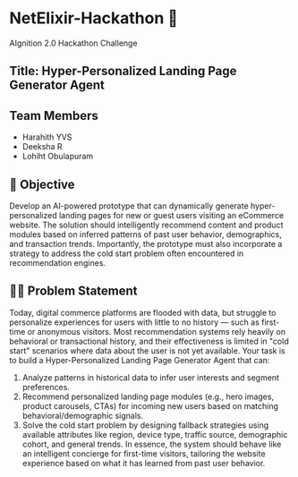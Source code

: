 # NetElixir-Hackathon 👾
AIgnition 2.0 Hackathon Challenge

## Title: Hyper-Personalized Landing Page Generator Agent
## Team Members
- Harahith YVS
- Deeksha R
- Lohiht Obulapuram
  
## 🌟 Objective
Develop an AI-powered prototype that can dynamically generate hyper-personalized landing
pages for new or guest users visiting an eCommerce website. The solution should intelligently
recommend content and product modules based on inferred patterns of past user behavior,
demographics, and transaction trends. Importantly, the prototype must also incorporate a
strategy to address the cold start problem often encountered in recommendation engines.

## ✍🏻 Problem Statement
Today, digital commerce platforms are flooded with data, but struggle to personalize
experiences for users with little to no history — such as first-time or anonymous visitors. Most
recommendation systems rely heavily on behavioral or transactional history, and their
effectiveness is limited in "cold start" scenarios where data about the user is not yet available.
Your task is to build a Hyper-Personalized Landing Page Generator Agent that can:
1. Analyze patterns in historical data to infer user interests and segment preferences.
2. Recommend personalized landing page modules (e.g., hero images, product
carousels, CTAs) for incoming new users based on matching behavioral/demographic
signals.
3. Solve the cold start problem by designing fallback strategies using available attributes
like region, device type, traffic source, demographic cohort, and general trends.
In essence, the system should behave like an intelligent concierge for first-time visitors, tailoring
the website experience based on what it has learned from past user behavior.
